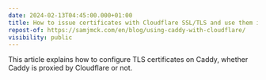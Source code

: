 ```yaml
---
date: 2024-02-13T04:45:00.000+01:00
title: How to issue certificates with Cloudflare SSL/TLS and use them in Caddy
repost-of: https://samjmck.com/en/blog/using-caddy-with-cloudflare/
visibility: public
---
```


This article explains how to configure TLS certificates on Caddy, whether Caddy is proxied by Cloudflare or not.
